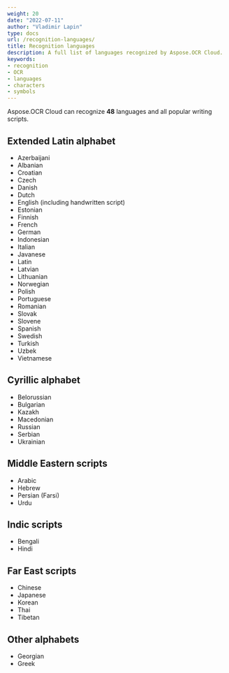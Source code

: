 ```yaml
---
weight: 20
date: "2022-07-11"
author: "Vladimir Lapin"
type: docs
url: /recognition-languages/
title: Recognition languages
description: A full list of languages recognized by Aspose.OCR Cloud.
keywords:
- recognition
- OCR
- languages
- characters
- symbols
---
```


Aspose.OCR Cloud can recognize **48** languages and all popular writing scripts.

## Extended Latin alphabet

- Azerbaijani
- Albanian
- Croatian
- Czech
- Danish
- Dutch
- English (including handwritten script)
- Estonian
- Finnish
- French
- German
- Indonesian
- Italian
- Javanese
- Latin
- Latvian
- Lithuanian
- Norwegian
- Polish
- Portuguese
- Romanian
- Slovak
- Slovene
- Spanish
- Swedish
- Turkish
- Uzbek
- Vietnamese

## Cyrillic alphabet

- Belorussian
- Bulgarian
- Kazakh
- Macedonian
- Russian
- Serbian
- Ukrainian

## Middle Eastern scripts

- Arabic
- Hebrew
- Persian (Farsi)
- Urdu

## Indic scripts

- Bengali
- Hindi

## Far East scripts

- Chinese
- Japanese
- Korean
- Thai
- Tibetan

## Other alphabets

- Georgian
- Greek

